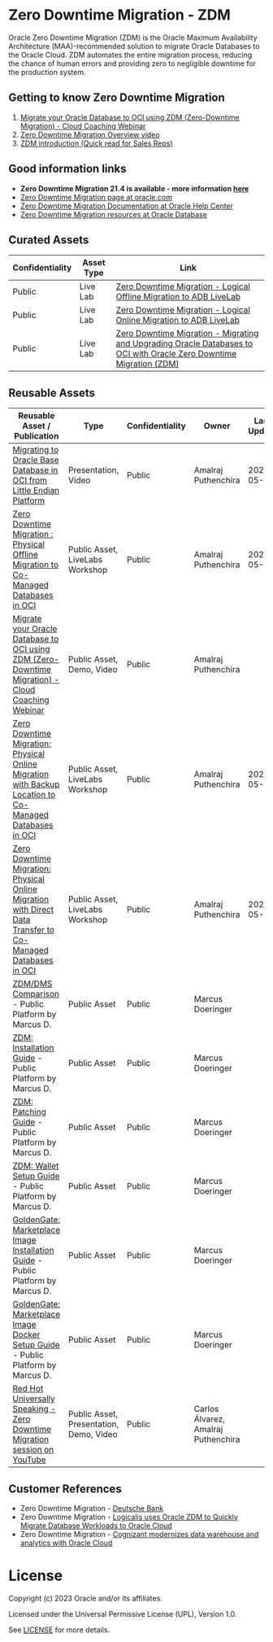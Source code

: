 # Zero Downtime Migration - ZDM
 
Oracle Zero Downtime Migration (ZDM) is the Oracle Maximum Availability Architecture (MAA)-recommended solution to migrate Oracle Databases to the Oracle Cloud.
ZDM automates the entire migration process, reducing the chance of human errors and providing zero to negligible downtime for the production system.
 
## Getting to know Zero Downtime Migration
 
1. [Migrate your Oracle Database to OCI using ZDM (Zero-Downtime Migration) - Cloud Coaching Webinar](https://www.youtube.com/watch?v=SXb7KVZjpV8)
2. [Zero Downtime Migration Overview video](https://otube.oracle.com/media/ZDM%20Overview/1_z3zferd9)
3. [ZDM introduction (Quick read for Sales Reps)](https://www.oracle.com/docs/tech/oracle-zdm-technical-brief.pdf)
 
## Good information links
 
- **Zero Downtime Migration 21.4 is available - more information [here](https://docs.oracle.com/en/database/oracle/zero-downtime-migration/21.4/zdmrn/index.html#ZDMRN-GUID-A1A467DC-FC06-4409-AF7F-BF0186CD8C54)**
- [Zero Downtime Migration page at oracle.com](https://www.oracle.com/database/technologies/rac/zdm.html)
- [Zero Downtime Migration Documentation at Oracle Help Center](https://docs.oracle.com/en/database/oracle/zero-downtime-migration/index.html)
- [Zero Downtime Migration resources at Oracle Database](https://apex.oraclecorp.com/pls/apex/r/database/dbus-2021/product-home?p300_product_tag=ZDM)
 
## Curated Assets

| Confidentiality | Asset Type | Link            |
| ---             | ---        | ---             |
| Public          | Live Lab   | [Zero Downtime Migration - Logical Offline Migration to ADB LiveLab](https://apexapps.oracle.com/pls/apex/dbpm/r/livelabs/view-workshop?wid=850) |
| Public          | Live Lab   | [Zero Downtime Migration - Logical Online Migration to ADB LiveLab](https://apexapps.oracle.com/pls/apex/dbpm/r/livelabs/view-workshop?wid=937) |
| Public          | Live Lab   | [Zero Downtime Migration - Migrating and Upgrading Oracle Databases to OCI with Oracle Zero Downtime Migration (ZDM)](https://apexapps.oracle.com/pls/apex/dbpm/r/livelabs/view-workshop?wid=850) |

## Reusable Assets

| Reusable Asset / Publication | Type     | Confidentiality | Owner | Last Update | Creation Date |
| ---                          | ---      | ---             | ---   | ---         | ---           |
| [Migrating to Oracle Base Database in OCI from Little Endian Platform](https://otube.oracle.com/media/Migrating+to+Oracle+Base+Database+in+OCI+from+Little+Endian+platform/1_cqj87gi1/262835242) | Presentation, Video | Public | Amalraj Puthenchira | 2023-05-01 | 2022-07-22 |
| [Zero Downtime Migration : Physical Offline Migration to Co-Managed Databases in OCI](https://apexapps.oracle.com/pls/apex/dbpm/r/livelabs/view-workshop?wid=3568) | Public Asset, LiveLabs Workshop | Public | Amalraj Puthenchira | 2023-05-15 | 2023-02-03 |
| [Migrate your Oracle Database to OCI using ZDM (Zero-Downtime Migration) - Cloud Coaching Webinar]() | Public Asset, Demo, Video | Public | Amalraj Puthenchira | | 2023-03-09 |
| [Zero Downtime Migration: Physical Online Migration with Backup Location to Co-Managed Databases in OCI]() | Public Asset, LiveLabs Workshop | Public | Amalraj Puthenchira | 2023-05-15 | 2023-03-28 |
| [Zero Downtime Migration: Physical Online Migration with Direct Data Transfer to Co-Managed Databases in OCI](https://apexapps.oracle.com/pls/apex/dbpm/r/livelabs/view-workshop?wid=3669) | Public Asset, LiveLabs Workshop | Public | Amalraj Puthenchira | 2023-05-31 | 2023-05-04 |
| [ZDM/DMS Comparison](https://macsdata.netlify.app/oradb/migration/zdm-dms-comparison) - Public Platform by Marcus D. | Public Asset | Public | Marcus Doeringer | | 2023-05-23 |
| [ZDM: Installation Guide](https://macsdata.netlify.app/oradb/migration/zdm/installation) - Public Platform by Marcus D. | Public Asset | Public | Marcus Doeringer | | 2023-05-23 |
| [ZDM: Patching Guide](https://macsdata.netlify.app/oradb/migration/zdm/patching) - Public Platform by Marcus D. | Public Asset | Public | Marcus Doeringer | | 2023-05-23 |
| [ZDM: Wallet Setup Guide](https://macsdata.netlify.app/oradb/migration/zdm/wallet) - Public Platform by Marcus D. | Public Asset | Public | Marcus Doeringer | | 2023-05-23 |
| [GoldenGate: Marketplace Image Installation Guide](https://macsdata.netlify.app/oradb/migration/goldengate/marketplace/install) - Public Platform by Marcus D. | Public Asset | Public | Marcus Doeringer | | 2023-05-23 |
| [GoldenGate: Marketplace Image Docker Setup Guide](https://macsdata.netlify.app/oradb/migration/goldengate/marketplace/docker) - Public Platform by Marcus D. | Public Asset | Public | Marcus Doeringer | | 2023-05-23 |
| [Red Hot Universally Speaking - Zero Downtime Migration session on YouTube](https://www.youtube.com/watch?v=1jQ9GtAKDF0) | Public Asset, Presentation, Demo, Video | Public | Carlos Álvarez, Amalraj Puthenchira | | 2023-05-25 |

## Customer References

- Zero Downtime Migration - [Deutsche Bank](https://www.oracle.com/cloud/deutsche-bank-technology-transformation-oracle-private-database-cloud/)
- Zero Downtime Migration - [Logicalis uses Oracle ZDM to Quickly Migrate Database Workloads to Oracle Cloud](https://blogs.oracle.com/maa/post/logicalis-customer-uses-zdm-to-migrate-databases-to-oracle-cloud)
- Zero Downtime Migration - [Cognizant modernizes data warehouse and analytics with Oracle Cloud](https://www.oracle.com/customers/cognizant/)

 
# License
 
Copyright (c) 2023 Oracle and/or its affiliates.
 
Licensed under the Universal Permissive License (UPL), Version 1.0.
 
See [LICENSE](https://github.com/oracle-devrel/technology-engineering/blob/folder-structure/LICENSE) for more details.
